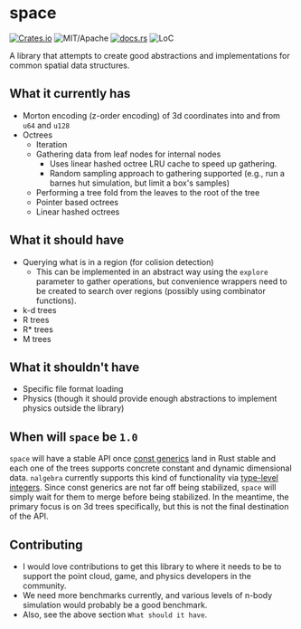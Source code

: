 # space

[![Crates.io][ci]][cl] ![MIT/Apache][li] [![docs.rs][di]][dl] ![LoC][lo]

[ci]: https://img.shields.io/crates/v/space.svg
[cl]: https://crates.io/crates/space/

[li]: https://img.shields.io/crates/l/specs.svg?maxAge=2592000

[di]: https://docs.rs/space/badge.svg
[dl]: https://docs.rs/space/

[lo]: https://tokei.rs/b1/github/vadixidav/space?category=code

A library that attempts to create good abstractions and implementations for common spatial data structures.

## What it currently has

- Morton encoding (z-order encoding) of 3d coordinates into and from `u64` and `u128`
- Octrees
  - Iteration
  - Gathering data from leaf nodes for internal nodes
    - Uses linear hashed octree LRU cache to speed up gathering.
    - Random sampling approach to gathering supported (e.g., run a barnes hut simulation, but limit a box's samples)
  - Performing a tree fold from the leaves to the root of the tree
  - Pointer based octrees
  - Linear hashed octrees

## What it should have

- Querying what is in a region (for colision detection)
  - This can be implemented in an abstract way using the `explore` parameter to gather operations, but convenience wrappers need to be created to search over regions (possibly using combinator functions).
- k-d trees
- R trees
- R* trees
- M trees

## What it shouldn't have

- Specific file format loading
- Physics (though it should provide enough abstractions to implement physics outside the library)

## When will `space` be `1.0`

`space` will have a stable API once [const generics](https://github.com/rust-lang/rust/issues/44580) land in Rust stable and each one of the trees supports concrete constant and dynamic dimensional data. `nalgebra` currently supports this kind of functionality via [type-level integers](https://docs.rs/nalgebra/0.16.13/nalgebra/base/dimension/trait.DimName.html). Since const generics are not far off being stabilized, `space` will simply wait for them to merge before being stabilized. In the meantime, the primary focus is on 3d trees specifically, but this is not the final destination of the API.

## Contributing

- I would love contributions to get this library to where it needs to be to support the point cloud, game,
    and physics developers in the community.
- We need more benchmarks currently, and various levels of n-body simulation would probably be a good benchmark.
- Also, see the above section `What should it have`.
